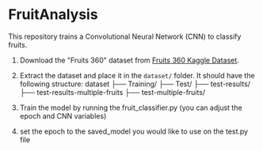 # FruitAnalysis

This repository trains a Convolutional Neural Network (CNN) to classify fruits.

1. Download the "Fruits 360" dataset from [Fruits 360 Kaggle Dataset](https://www.kaggle.com/datasets/moltean/fruits).
2. Extract the dataset and place it in the `dataset/` folder. It should have the following structure:
   dataset ├── Training/
           ├── Test/
           ├── test-results/
           ├── test-results-multiple-fruits
           ├── test-multiple-fruits/

3. Train the model by running the fruit_classifier.py (you can adjust the epoch and CNN variables)

4. set the epoch to the saved_model you would like to use on the test.py file 
